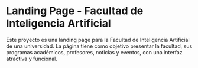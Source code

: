 # Landing Page - Facultad de Inteligencia Artificial

Este proyecto es una landing page para la Facultad de Inteligencia Artificial de una universidad. La página tiene como objetivo presentar la facultad, sus programas académicos, profesores, noticias y eventos, con una interfaz atractiva y funcional.
